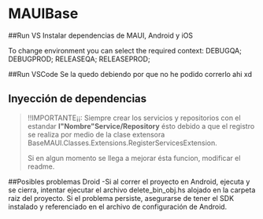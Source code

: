 # MAUIBase

  ##Run VS
  Instalar dependencias de MAUI, Android y iOS

  To change environment you can select the required context:
  DEBUGQA;
  DEBUGPROD;
  RELEASEQA;
  RELEASEPROD;




  ##Run VSCode
  Se la quedo debiendo por que no he podido correrlo ahi xd

  ## Inyección de dependencias
  >!!IMPORTANTE¡¡: Siempre crear los servicios y repositorios con el estandar **I"Nombre"Service/Repository**
  ésto debido a que el registro se realiza por medio de la clase extensora BaseMAUI.Classes.Extensions.RegisterServicesExtension.<p>
  Si en algun momento se llega a mejorar ésta funcion, modificar el readme.
  

  ##Posibles problemas Droid
  -Si al correr el proyecto en Android, ejecuta y se cierra, intentar ejecutar el archivo delete_bin_obj.hs alojado en la carpeta raiz del proyecto.
	Si el problema persiste, asegurarse de tener el SDK instalado y referenciado en el archivo de configuración de Android.